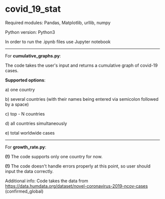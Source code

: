 # covid_19_stat

Required modules: Pandas, Matplotlib, urllib, numpy

Python version: Python3

In order to run the .ipynb files use Jupyter notebook


__________________________________
For **cumulative_graphs.py**:

The code takes the user's input and returns a cumulative graph of covid-19 cases.

**Supported options**:

a) one country

b) several countries (with their names being entered via semicolon followed by a space)

c) top - N countries

d) all countries simultaneously

e) total worldwide cases



__________________________________
For **growth_rate.py**:

**(!)** The code supports only one country for now.

**(!)** The code doesn't handle errors properly at this point, so user should input the data correctly.


Additional info: Code takes the data from https://data.humdata.org/dataset/novel-coronavirus-2019-ncov-cases (confirmed_global)
